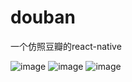 # douban
一个仿照豆瓣的react-native

![image](https://github.com/wu8725908/douban/blob/master/%E5%8E%9F%E5%9E%8B/images/%E5%BE%AE%E4%BF%A1%E6%88%AA%E5%9B%BE_20200425220204.png)
![image](https://github.com/wu8725908/douban/blob/master/%E5%8E%9F%E5%9E%8B/images/%E5%BE%AE%E4%BF%A1%E6%88%AA%E5%9B%BE_20200425220224.png)
![image](https://github.com/wu8725908/douban/blob/master/%E5%8E%9F%E5%9E%8B/images/%E5%BE%AE%E4%BF%A1%E6%88%AA%E5%9B%BE_20200425220240.png)


